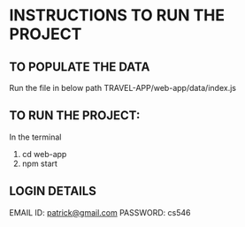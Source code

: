 # INSTRUCTIONS TO RUN THE PROJECT

## TO POPULATE THE DATA
Run the file in below path
TRAVEL-APP/web-app/data/index.js


## TO RUN THE PROJECT:
In the terminal
1. cd web-app
2. npm start

## LOGIN DETAILS
EMAIL ID: patrick@gmail.com
PASSWORD: cs546




